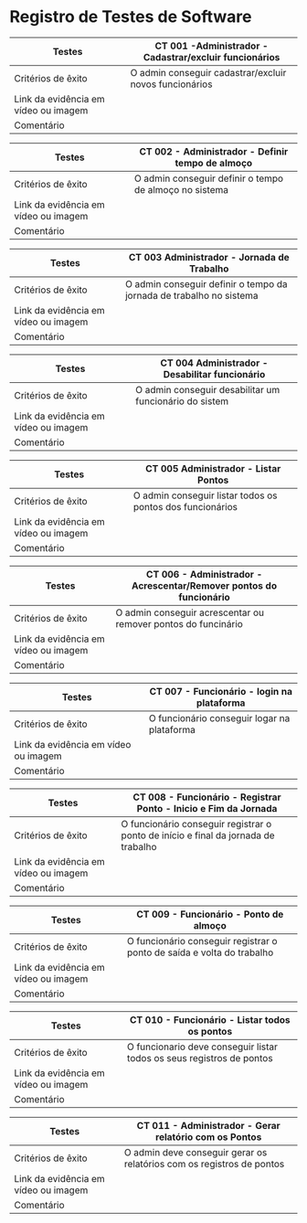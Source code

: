 # Registro de Testes de Software

| Testes | CT 001 -Administrador - Cadastrar/excluir funcionários    |
|------|-----------------------------------------|
| Critérios de êxito |  O admin conseguir cadastrar/excluir novos funcionários |
| Link da evidência em vídeo ou imagem |  |
| Comentário| |

| Testes | CT 002 -  Administrador - Definir tempo de almoço  |
|------|-----------------------------------------|
| Critérios de êxito | O admin conseguir definir o tempo de almoço no sistema |
| Link da evidência em vídeo ou imagem |  |
| Comentário| |

| Testes | CT 003 Administrador - Jornada de Trabalho  |
|------|-----------------------------------------|
| Critérios de êxito |  O admin conseguir definir o tempo da jornada de trabalho no sistema|
| Link da evidência em vídeo ou imagem |  |
| Comentário| |

| Testes | CT 004 Administrador - Desabilitar funcionário  |
|------|-----------------------------------------|
| Critérios de êxito | O admin conseguir desabilitar um funcionário do sistem|
| Link da evidência em vídeo ou imagem |  |
| Comentário| |

| Testes | CT 005 Administrador - Listar Pontos  |
|------|-----------------------------------------|
| Critérios de êxito | O admin conseguir listar todos os pontos dos funcionários |
| Link da evidência em vídeo ou imagem |  |
| Comentário| |

| Testes | CT 006 -  Administrador - Acrescentar/Remover pontos do funcionário |
|------|-----------------------------------------|
| Critérios de êxito | O admin conseguir acrescentar ou remover pontos do funcinário |
| Link da evidência em vídeo ou imagem |  |
| Comentário| |

| Testes | CT 007 -  Funcionário - login na plataforma   |
|------|-----------------------------------------|
| Critérios de êxito |  O funcionário conseguir logar na plataforma |
| Link da evidência em vídeo ou imagem |  |
| Comentário| |

| Testes | CT 008 - Funcionário - Registrar Ponto - Inicio e Fim da Jornada  |
|------|-----------------------------------------|
| Critérios de êxito | O funcionário conseguir registrar o ponto de início e final da jornada de trabalho |
| Link da evidência em vídeo ou imagem |  |
| Comentário| |

| Testes | CT 009 -  Funcionário - Ponto de almoço  |
|------|-----------------------------------------|
| Critérios de êxito | O funcionário conseguir registrar o ponto de saída e volta do trabalho |
| Link da evidência em vídeo ou imagem |  |
| Comentário|  |

| Testes | CT 010 - Funcionário - Listar todos os pontos  |
|------|-----------------------------------------|
| Critérios de êxito |  O funcionario deve conseguir listar todos os seus registros de pontos|
| Link da evidência em vídeo ou imagem |  |
| Comentário| |


| Testes | CT 011 - Administrador - Gerar relatório com os Pontos   |
|------|-----------------------------------------|
| Critérios de êxito |O admin deve conseguir gerar os relatórios com os registros de pontos |
| Link da evidência em vídeo ou imagem |  |
| Comentário| |
